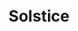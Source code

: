 ---
abv: 6.0%
alt: 
availability: Keg
bitterness: 
description: We brewed this dark Saison in advance of the shortest day of the year (December 21). It is light bodied and easy drinking with a touch of tartness and chocolate malty flavor. It is quite light on the palate despite the color.
gravity: 
hops: 
ibu: 14
img: solstice.jpg
layout: beer
malt: 
modal-id: solstice
title: Solstice
on-tap: yup
sourness: 
style: Dark Saison
---